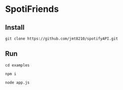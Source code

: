 # SpotiFriends

## Install

`git clone https://github.com/jmt8210/spotifyAPI.git`

## Run

`cd examples`

`npm i`

`node app.js`

